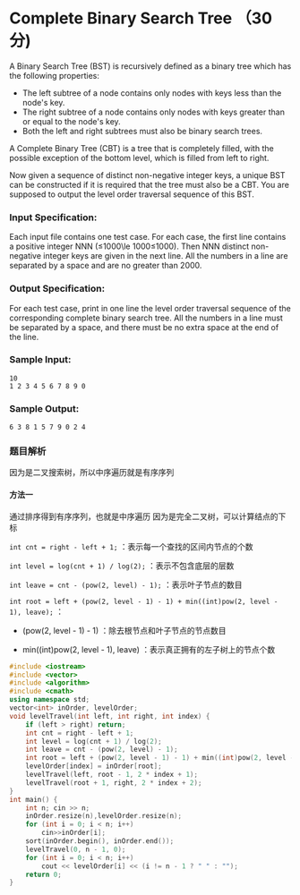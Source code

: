 # Complete Binary Search Tree （30 分)

A Binary Search Tree (BST) is recursively defined as a binary tree which has the following properties:

*   The left subtree of a node contains only nodes with keys less than the node's key.
*   The right subtree of a node contains only nodes with keys greater than or equal to the node's key.
*   Both the left and right subtrees must also be binary search trees.

A Complete Binary Tree (CBT) is a tree that is completely filled, with the possible exception of the bottom level, which is filled from left to right.

Now given a sequence of distinct non-negative integer keys, a unique BST can be constructed if it is required that the tree must also be a CBT. You are supposed to output the level order traversal sequence of this BST.

### Input Specification:

Each input file contains one test case. For each case, the first line contains a positive integer NNN (≤1000\\le 1000≤1000). Then NNN distinct non-negative integer keys are given in the next line. All the numbers in a line are separated by a space and are no greater than 2000.

### Output Specification:

For each test case, print in one line the level order traversal sequence of the corresponding complete binary search tree. All the numbers in a line must be separated by a space, and there must be no extra space at the end of the line.

### Sample Input:

    10
    1 2 3 4 5 6 7 8 9 0
    

### Sample Output:

    6 3 8 1 5 7 9 0 2 4

### 题目解析

因为是二叉搜索树，所以中序遍历就是有序序列

#### 方法一

 通过排序得到有序序列，也就是中序遍历
 因为是完全二叉树，可以计算结点的下标

 `int cnt = right - left + 1;` ：表示每一个查找的区间内节点的个数

 `int level = log(cnt + 1) / log(2);` ：表示不包含底层的层数

 `int leave = cnt - (pow(2, level) - 1);` ：表示叶子节点的数目

 `int root = left + (pow(2, level - 1) - 1) + min((int)pow(2, level - 1), leave);` ：
 
- (pow(2, level - 1) - 1) ：除去根节点和叶子节点的节点数目

- min((int)pow(2, level - 1), leave) ：表示真正拥有的左子树上的节点个数



```C++
#include <iostream>
#include <vector>
#include <algorithm>
#include <cmath>
using namespace std;
vector<int> inOrder, levelOrder;
void levelTravel(int left, int right, int index) {
	if (left > right) return;
	int cnt = right - left + 1;
	int level = log(cnt + 1) / log(2);
	int leave = cnt - (pow(2, level) - 1);
	int root = left + (pow(2, level - 1) - 1) + min((int)pow(2, level - 1), leave); 
	levelOrder[index] = inOrder[root];
	levelTravel(left, root - 1, 2 * index + 1);
	levelTravel(root + 1, right, 2 * index + 2);
}
int main() {
	int n; cin >> n;
	inOrder.resize(n),levelOrder.resize(n);
	for (int i = 0; i < n; i++)
		cin>>inOrder[i];
	sort(inOrder.begin(), inOrder.end());
	levelTravel(0, n - 1, 0);
	for (int i = 0; i < n; i++)
		cout << levelOrder[i] << (i != n - 1 ? " " : "");
	return 0;
}
```